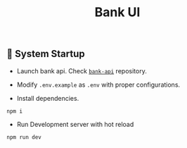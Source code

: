 <h1 id="top" align="center">Bank UI</h1>

<br/>

<h2 id="system-startup">🚀 System Startup</h2>

-   Launch bank api. Check [`bank-api`](https://github.com/staucktion/bank-api) repository.

-   Modify `.env.example` as `.env` with proper configurations.

-   Install dependencies.

```
npm i
```

-   Run Development server with hot reload

```
npm run dev
```
